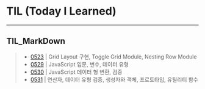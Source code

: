 # TIL (Today I Learned)
---
## TIL_MarkDown

> - [0523](./TIL_MarkDown/TIL_0523.md) | Grid Layout 구현, Toggle Grid Module, Nesting Row Module
> - [0529](./TIL_MarkDown/TIL_0529.md) | JavaScript 입문, 변수, 데이터 유형
> - [0530](./TIL_MarkDown/TIL_0530.md) | JavaScript 데이터 형 변환, 검증
> - [0531](./TIL_MarkDown/TIL_0531.md) | 연산자, 데이터 유형 검증, 생성자와 객체, 프로토타입, 유틸리티 함수
